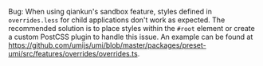 Bug: When using qiankun's sandbox feature, styles defined in `overrides.less` for child applications don't work as expected. The recommended solution is to place styles within the `#root` element or create a custom PostCSS plugin to handle this issue. An example can be found at <https://github.com/umijs/umi/blob/master/packages/preset-umi/src/features/overrides/overrides.ts>.
